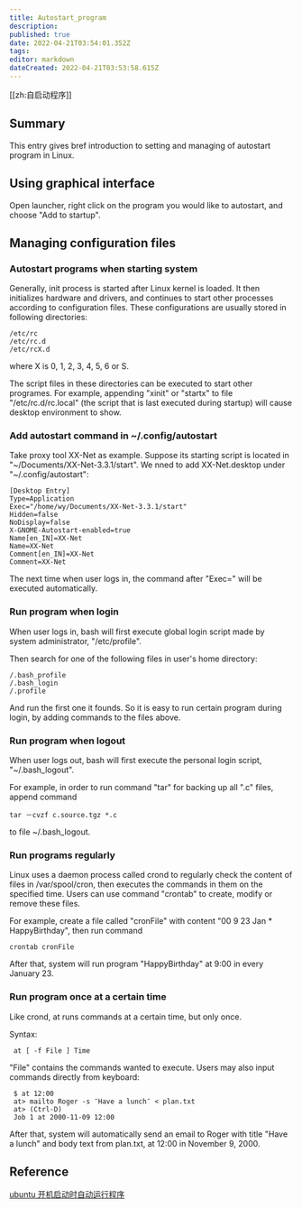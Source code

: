 ```yaml
---
title: Autostart_program
description: 
published: true
date: 2022-04-21T03:54:01.352Z
tags: 
editor: markdown
dateCreated: 2022-04-21T03:53:58.615Z
---
```


[[zh:自启动程序]]


## Summary

This entry gives bref introduction to setting and managing of autostart program in Linux.

## Using graphical interface

Open launcher, right click on the program you would like to autostart, and choose "Add to startup".

## Managing configuration files

### Autostart programs when starting system

Generally, init process is started after Linux kernel is loaded. It then initializes hardware and drivers, and continues to start other processes according to configuration files. These configurations are usually stored in following directories:

    /etc/rc
    /etc/rc.d
    /etc/rcX.d

where X is 0, 1, 2, 3, 4, 5, 6 or S.

The script files in these directories can be executed to start other programes. For example, appending "xinit" or "startx" to file "/etc/rc.d/rc.local" (the script that is last executed during startup) will cause desktop environment to show.

### Add autostart command in ~/.config/autostart

Take proxy tool XX-Net as example. Suppose its starting script is located in "~/Documents/XX-Net-3.3.1/start". We nned to add XX-Net.desktop under "~/.config/autostart":

```
[Desktop Entry]
Type=Application
Exec="/home/wy/Documents/XX-Net-3.3.1/start"
Hidden=false
NoDisplay=false
X-GNOME-Autostart-enabled=true
Name[en_IN]=XX-Net
Name=XX-Net
Comment[en_IN]=XX-Net
Comment=XX-Net
```

The next time when user logs in, the command after  "Exec=" will be executed automatically.


### Run program when login

When user logs in, bash will first execute global login script made by system administrator, "/etc/profile".

Then search for one of the following files in user's home directory:

    /.bash_profile
    /.bash_login
    /.profile

And run the first one it founds. So it is easy to run certain program during login, by adding commands to the files above.

### Run program when logout

When user logs out, bash will first execute the personal login script, "~/.bash_logout".

For example, in order to run command "tar" for backing up all ".c" files, append command

    tar －cvzf c.source.tgz *.c

to file ~/.bash_logout.

### Run programs regularly

Linux uses a daemon process called crond to regularly check the content of files in /var/spool/cron, then executes the commands in them on the specified time. Users can use command "crontab" to create, modify or remove these files.

For example, create a file called "cronFile" with content "00 9 23 Jan * HappyBirthday", then run command

    crontab cronFile

After that, system will run program "HappyBirthday" at 9:00 in every January 23.

### Run program once at a certain time

Like crond, at runs commands at a certain time, but only once.

Syntax:

     at [ -f File ] Time

"File" contains the commands wanted to execute. Users may also input commands directly from keyboard:

     $ at 12:00
     at> mailto Roger -s ″Have a lunch″ < plan.txt
     at> (Ctrl-D)
     Job 1 at 2000-11-09 12:00

After that, system will automatically send an email to Roger with title "Have a lunch" and body text from plan.txt, at 12:00 in November 9, 2000.

## Reference

[ubuntu 开机启动时自动运行程序](http://m.oschina.net/blog/38766)